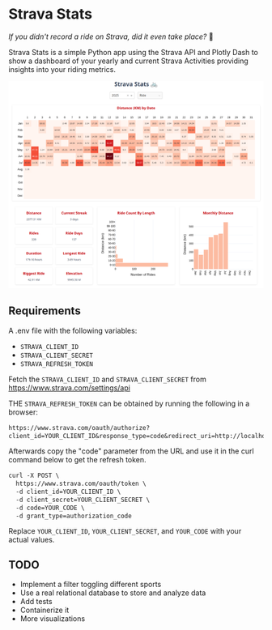 # Strava Stats
*If you didn't record a ride on Strava, did it even take place?* 🤪

Strava Stats is a simple Python app using the Strava API and Plotly Dash to show a dashboard of your yearly and current Strava Activities providing insights into your riding metrics.
<p align="center">
  <picture align="center">
    <img alt="Shows a dashboard of Strava Stats." src="https://github.com/syre/strava-stats/blob/main/images/strava_stats.png?raw=true">
  </picture>
</p>

## Requirements
A .env file with the following variables:
- `STRAVA_CLIENT_ID`
- `STRAVA_CLIENT_SECRET`
- `STRAVA_REFRESH_TOKEN`

Fetch the `STRAVA_CLIENT_ID` and `STRAVA_CLIENT_SECRET` from https://www.strava.com/settings/api

THE `STRAVA_REFRESH_TOKEN` can be obtained by running the following in a browser:
```
https://www.strava.com/oauth/authorize?client_id=YOUR_CLIENT_ID&response_type=code&redirect_uri=http://localhost/exchange_token&approval_prompt=force&scope=activity:read_all
```
Afterwards copy the "code" parameter from the URL and use it in the curl command below to get the refresh token.
```
curl -X POST \
  https://www.strava.com/oauth/token \
  -d client_id=YOUR_CLIENT_ID \
  -d client_secret=YOUR_CLIENT_SECRET \
  -d code=YOUR_CODE \
  -d grant_type=authorization_code
```
Replace `YOUR_CLIENT_ID`, `YOUR_CLIENT_SECRET`, and `YOUR_CODE` with your actual values.

## TODO
- Implement a filter toggling different sports
- Use a real relational database to store and analyze data
- Add tests
- Containerize it
- More visualizations
